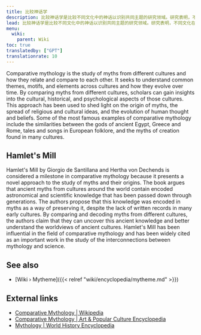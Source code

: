 ```yaml
---
title: 比较神话学
description: 比较神话学是比较不同文化中的神话以识别共同主题的研究领域。研究表明，不同文化在神话重述中存在显着的重叠。这种重叠强烈表明，这些跨文化的共同主题反映了极有可能发生的普遍事件。
lead: 比较神话学是比较不同文化中的神话以识别共同主题的研究领域。研究表明，不同文化在神话重述中存在显着的重叠。这种重叠强烈表明，这些跨文化的共同主题反映了极有可能发生的普遍事件。
menu:
  wiki:
    parent: Wiki
toc: true
translatedby: ["GPT"]
translationrate: 10
---
```


Comparative mythology is the study of myths from different cultures and how they relate and compare to each other. It seeks to understand common themes, motifs, and elements across cultures and how they evolve over time. By comparing myths from different cultures, scholars can gain insights into the cultural, historical, and psychological aspects of those cultures. This approach has been used to shed light on the origin of myths, the spread of religious and cultural ideas, and the evolution of human thought and beliefs. Some of the most famous examples of comparative mythology include the similarities between the gods of ancient Egypt, Greece and Rome, tales and songs in European folklore, and the myths of creation found in many cultures.

## Hamlet's Mill

Hamlet's Mill by Giorgio de Santillana and Hertha von Dechends is considered a milestone in comparative mythology because it presents a novel approach to the study of myths and their origins. The book argues that ancient myths from cultures around the world contain encoded astronomical and scientific knowledge that has been passed down through generations. The authors propose that this knowledge was encoded in myths as a way of preserving it, despite the lack of written records in many early cultures. By comparing and decoding myths from different cultures, the authors claim that they can uncover this ancient knowledge and better understand the worldviews of ancient cultures. Hamlet's Mill has been influential in the field of comparative mythology and has been widely cited as an important work in the study of the interconnections between mythology and science.

## See also

- [Wiki › Mytheme]({{< relref "wiki/encyclopedia/mytheme.md" >}})

## External links

- [Comparative Mythology | Wikipedia](https://en.wikipedia.org/wiki/Comparative_mythology)
- [Comparative Mythology | Art & Popular Culture Encyclopedia](http://www.artandpopularculture.com/Comparative_mythology)
- [Mythology | World History Encyclopedia](https://www.worldhistory.org/mythology/)
